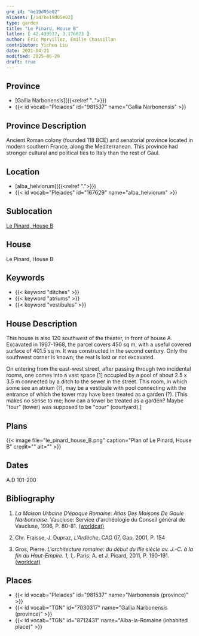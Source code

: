 ```yaml
---
gre_id: "be19d05e02"
aliases: [/id/be19d05e02]
type: garden
title: "Le Pinard, House B"
latlon: [ 42.439512, 3.176623 ]
author: Eric Morvillez, Emilie Chassillan
contributor: Yichen Liu
date: 2021-04-21
modified: 2025-06-29
draft: true
---
```


## Province

- [Gallia Narbonensis]({{<relref "..">}})
- {{< id vocab="Pleiades" id="981537" name="Gallia Narbonensis" >}}

## Province Description

Ancient Roman colony (founded 118 BCE) and senatorial province located in modern southern France, along the Mediterranean. This province had stronger cultural and political ties to Italy than the rest of Gaul.

## Location

- [alba_helviorum]({{<relref ".">}})
- {{< id vocab="Pleiades" id="167629" name="alba_helviorum" >}}

## Sublocation

[Le Pinard, House B](#)

## House

Le Pinard, House B

## Keywords

- {{< keyword "ditches" >}}
- {{< keyword "atriums" >}}
- {{< keyword "vestibules" >}}

## House Description

This house is also 120 southwest of the theater, in front of house A.  Excavated in 1967-1968, the parcel covers 450 sq m, with a useful covered surface of 401.5 sq m.  It was constructed in the second century.  Only the southwest corner is known; the rest is lost or not excavated.

On entering from the east-west street, after passing through two incidental rooms, one comes into a vast space [1] occupied by a pool of about 2.5 x 3.5 m connected by a ditch to the sewer in the street.  This room, in which some see an atrium (?), may be a vestibule with pool connecting with the entrance of which the tower may have been treated as a garden (?). [This makes no sense to me; how can a tower be treated as a garden?  Maybe "tour" (tower) was supposed to be "cour" (courtyard).]

## Plans

{{< image file="le_pinard_house_B.png" caption="Plan of Le Pinard, House B" credit="" alt="" >}}

## Dates

A.D 101-200

## Bibliography

1. *La Maison Urbaine D'époque Romaine: Atlas Des Maisons De Gaule Narbonnaise*. Vaucluse: Service d'archéologie du Conseil général de Vaucluse, 1996, P. 80-81. [(worldcat)](https://search.worldcat.org/title/695787865)

2. Chr. Fraisse, J. Dupraz, *L'Ardèche*, CAG 07, Gap, 2001, P. 154

3. Gros, Pierre. *L'architecture romaine: du début du IIIe siècle av. J.-C. à la fin du Haut-Empire. 1, 1*,. Paris: A. et J. Picard, 2011, P. 190-191.[(worldcat)](https://search.worldcat.org/title/762763355)

## Places

- {{< id vocab="Pleiades" id="981537" name="Narbonensis (province)" >}}
- {{< id vocab="TGN" id="7030317" name="Gallia Narbonensis (province)" >}}
- {{< id vocab="TGN" id="8712431" name="Alba-la-Romaine (inhabited place)" >}}
